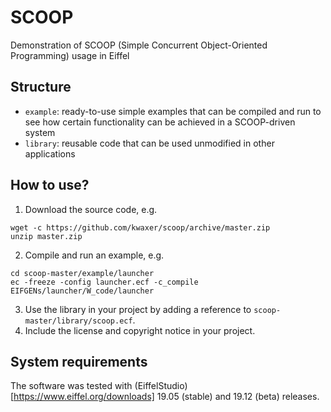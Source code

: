 # SCOOP
Demonstration of SCOOP (Simple Concurrent Object-Oriented Programming) usage in Eiffel
## Structure
* `example`: ready-to-use simple examples that can be compiled and run to see how certain functionality can be achieved in a SCOOP-driven system
* `library`: reusable code that can be used unmodified in other applications
## How to use?
1. Download the source code, e.g.
```
wget -c https://github.com/kwaxer/scoop/archive/master.zip
unzip master.zip
```
2. Compile and run an example, e.g.
```
cd scoop-master/example/launcher
ec -freeze -config launcher.ecf -c_compile
EIFGENs/launcher/W_code/launcher
```
3. Use the library in your project by adding a reference to `scoop-master/library/scoop.ecf`.
4. Include the license and copyright notice in your project.
## System requirements
The software was tested with (EiffelStudio)[https://www.eiffel.org/downloads] 19.05 (stable) and 19.12 (beta) releases.
